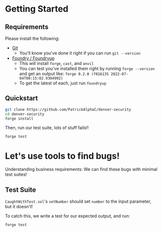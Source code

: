 # Getting Started

## Requirements

Please install the following:

- [Git](https://git-scm.com/book/en/v2/Getting-Started-Installing-Git)
  - You'll know you've done it right if you can run `git --version`
- [Foundry / Foundryup](https://github.com/gakonst/foundry)
  - This will install `forge`, `cast`, and `anvil`
  - You can test you've installed them right by running `forge --version` and get an output like: `forge 0.2.0 (f016135 2022-07-04T00:15:02.930499Z)`
  - To get the latest of each, just run `foundryup`

## Quickstart

```sh
git clone https://github.com/PatrickAlphaC/denver-security
cd denver-security
forge install
```

Then, run our test suite, lots of stuff fails!!

```
forge test
```

# Let's use tools to find bugs!

Understanding business requirements: We can find these bugs with minimal test suites!

## Test Suite

`CaughtWithTest.sol`'s `setNumber` should set `number` to the input parameter, but it doesn't!

To catch this, we write a test for our expected output, and run:

```
forge test
```
